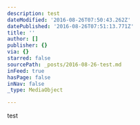 ```yaml
---
description: test
dateModified: '2016-08-26T07:50:43.262Z'
datePublished: '2016-08-26T07:51:13.771Z'
title: ''
author: []
publisher: {}
via: {}
starred: false
sourcePath: _posts/2016-08-26-test.md
inFeed: true
hasPage: false
inNav: false
_type: MediaObject

---
```

test